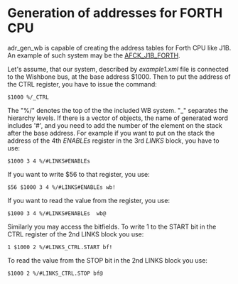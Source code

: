 # Generation of addresses for FORTH CPU #
adr\_gen\_wb is capable of creating the address tables for Forth CPU like J1B.
An example of such system may be the [AFCK_J1B_FORTH](https://github.com/wzab/AFCK_J1B_FORTH).

Let's assume, that our system, described by _example1.xml_ file is connected
to the Wishbone bus, at the base address $1000.
Then to put the  address of the CTRL register, you have to issue the command:

    $1000 %/_CTRL
	
The "%/" denotes the top of the the included WB system. "\_" separates the hierarchy levels.
If there is a vector of objects, the name of generated word includes '#', and you need to add the number of the element on the stack after the base address. For example if you want to put on the stack the address of the 4th _ENABLEs_ register in the 3rd _LINKS_ block, you have to use:

    $1000 3 4 %/#LINKS#ENABLEs 
	
If you want to write $56 to that register, you use:

    $56 $1000 3 4 %/#LINKS#ENABLEs wb!
	
If you want to read the value from the register, you use:

    $1000 3 4 %/#LINKS#ENABLEs  wb@
	
Similarly you may access the bitfields. To write 1 to the START bit in the 
CTRL register of the 2nd LINKS block you use:

    1 $1000 2 %/#LINKS_CTRL.START bf!
	
To read the value from the STOP bit in the 2nd LINKS block you use:

    $1000 2 %/#LINKS_CTRL.STOP bf@
	

	
